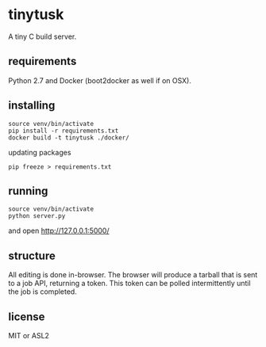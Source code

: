 # tinytusk

A tiny C build server.

## requirements

Python 2.7 and Docker (boot2docker as well if on OSX).

## installing

```
source venv/bin/activate
pip install -r requirements.txt
docker build -t tinytusk ./docker/
```

updating packages

```
pip freeze > requirements.txt
```

## running

```
source venv/bin/activate
python server.py
```

and open http://127.0.0.1:5000/

## structure

All editing is done in-browser. The browser will produce a tarball that is sent to a job API, returning a token. This token can be polled intermittently until the job is completed.

## license

MIT or ASL2
